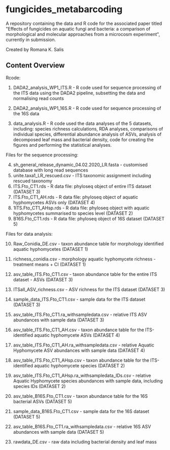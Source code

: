 # fungicides_metabarcoding

A repository containing the data and R code for the associated paper titled "Effects of fungicides on aquatic fungi and bacteria: a comparison of morphological and molecular approaches from a microcosm experiment", currently in submission.

Created by Romana K. Salis


## Content Overview


Rcode:

1. DADA2_analysis_WP1_ITS.R - R code used for sequence processing of the ITS data using the DADA2 pipeline, subsetting the data and normalising read counts
2. DADA2_analysis_WP1_16S.R - R code used for sequence processing of the 16S data

3. data_analysis.R - R code used the data analyses of the 5 datasets, including: species richness calculations, RDA analyses, comparisons of individual species, differential abundance analysis of ASVs, analysis of decomposed leaf mass and bacterial density, code for creating the figures and performing the statistical analyses.

Files for the sequence processing:

4. sh_general_release_dynamic_04.02.2020_LR.fasta - customised database with long read sequences
5. unite.taxa1_LR_rescued.csv - ITS taxonomic assignment including rescued taxonomy
6. ITS.Fto_CT1.rds - R data file: phyloseq object of entire ITS dataset (DATASET 3)
7. ITS.Fto_CT1_AH.rds  - R data file: phyloseq object of aquatic hyphomycetes ASVs only (DATASET 4)
8. 1ITS.Fto_CT1_AHsp.rds - R data file: phyloseq object with aquatic hyphomycetes summarised to species level (DATASET 2)
9. B16S.Fto_CT1.rds - R data file: phyloseq object of 16S dataset (DATASET 5)

Files for data analysis:

10. Raw_Conidia_DE.csv - taxon abundance table for morphology identified aquatic hyphomycetes (DATASET 1)
11. richness_conidia.csv - morphology aquatic hyphomycete richness - treatment means + CI (DATASET 1)

12. asv_table_ITS.Fto_CT1.csv - taxon abundance table for the entire ITS dataset - ASVs (DATASET 3)
13. ITSall_ASV_richness.csv - ASV richness for the ITS dataset (DATASET 3)
14. sample_data_ITS.Fto_CT1.csv - sample data for the ITS dataset (DATASET 3)
15. asv_table_ITS.Fto_CT1.ra_withsampledata.csv - relative ITS ASV abundances with sample data (DATASET 3)

16. asv_table_ITS.Fto_CT1_AH.csv - taxon abundance table for the ITS-identified aquatic hyphomycete ASVs (DATASET 4)
17. asv_table_ITS.Fto_CT1_AH.ra_withsampledata.csv - relative Aquatic Hyphomycete ASV abundances with sample data (DATASET 4)

18. asv_table_ITS.Fto_CT1_AHsp.csv - taxon abundance table for the ITS-identified aquatic hyphomycete species (DATASET 2)
19. asv_table_ITS.Fto_CT1_AHsp.ra_withsampledata_IDs.csv - relative Aquatic Hyphomycete species abundances with sample data, including species IDs (DATASET 2)

20. asv_table_B16S.Fto_CT1.csv - taxon abundance table for the 16S bacterial ASVs (DATASET 5)
21. sample_data_B16S.Fto_CT1.csv - sample data for the 16S dataset (DATASET 5)
22. asv_table_B16S.Fto_CT1.ra_withsampledata.csv - relative 16S ASV abundances with sample data (DATASET 5)

23. rawdata_DE.csv - raw data including bacterial density and leaf mass
